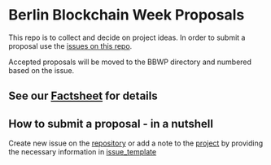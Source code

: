 Berlin Blockchain Week Proposals
======= 

This repo is to collect and decide on project ideas. In order to submit a proposal use the [issues on this repo](https://github.com/ledgerz/project-ideas/issues).

Accepted proposals will be moved to the BBWP directory and numbered based on the issue.

## See our [Factsheet](https://github.com/ledgerz/berlinblockchainweek/blob/master/BBWP/Info/Factsheet.md) for details

## How to submit a proposal - in a nutshell

Create new issue on the [repository](https://github.com/ledgerz/berlinblockchainweek/issues) or add a note to the [project](https://github.com/ledgerz/berlinblockchainweek/projects/1) by providing the necessary information in [issue_template](https://github.com/ledgerz/berlinblockchainweek/issues/3) 
